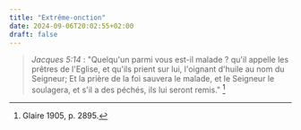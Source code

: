 ```yaml
---
title: "Extrême-onction"
date: 2024-09-06T20:02:55+02:00
draft: false
---
```



> *Jacques 5:14* : "Quelqu'un parmi vous est-il malade ? qu'il appelle les prêtres de l'Eglise, et qu'ils prient sur lui, l'oignant d'huile au nom du Seigneur; Et la prière de la foi sauvera le malade, et le Seigneur le soulagera, et s'il a des péchés, ils lui seront remis." [^1]

[^1]: Glaire 1905, p. 2895.

